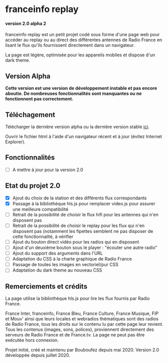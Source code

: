 # franceinfo replay
#### version 2.0 alpha 2
franceinfo replay est un petit projet codé sous forme d'une page web pour accéder au replay ou au direct des différentes antennes de Radio France en lisant le flux qu'ils fournissent directement dans un navigateur.

La page est légère, optimisée pour les appareils mobiles et dispose d'un dark theme.

## Version Alpha
**Cette version est une version de développement instable et pas encore aboutie. De nombreuses fonctionnalités sont manquantes ou ne fonctionnent pas correctement.**

## Téléchagement

Télécharger la dernière version alpha ou la dernière version stable [ici](https://github.com/Bouboufez/franceinfo-replay/releases).

Ouvrir le fichier html à l'aide d'un navigateur récent et à jour (évitez Internet Explorer).

## Fonctionnalités
- [ ] A mettre à jour pour la version 2.0

## Etat du projet 2.0
- [x] Ajout du choix de la station et des différents flux correspondants
- [x] Passage à la bibliothèque hls.js pour remplacer video.js pour assurer une meilleure compatibilité
- [ ] Retrait de la possibilité de choisir le flux hifi pour les antennes qui n'en disposent pas
- [ ] Retrait de la possibilité de choisir le replay pour les flux qui n'en disposent pas (notamment les fipettes semblent ne pas disposer de cette fonctionnalité, à vérifier
- [ ] Ajout du bouton direct vidéo pour les radios qui en disposent
- [ ] Ajout d'un deuxième bouton sous le player : "écouter une autre radio"
- [ ] Ajout du support des arguments dans l'URL
- [ ] Adaptation du CSS à la charte graphique de Radio France
- [ ] Passage de toutes les images en vectoriel/pur CSS
- [ ] Adaptation du dark theme au nouveau CSS

## Remerciements et crédits
La page utilise la bibliothèque hls.js pour lire les flux fournis par Radio France.

France Inter, franceinfo, France Bleu, France Culture, France Musique, FIP et Mouv' ainsi que leurs locales et webradios thématiques sont des radios de Radio France, tous les droits sur le contenu lu par cette page leur revient. Tous les contenus (images, sons, polices), proviennent directement des serveurs de Radio France et de France.tv. La page ne peut pas être exécutée hors connexion.

Projet initié, créé et maintenu par Bouboufez depuis mai 2020. Version 2.0 développée depuis juillet 2020.
